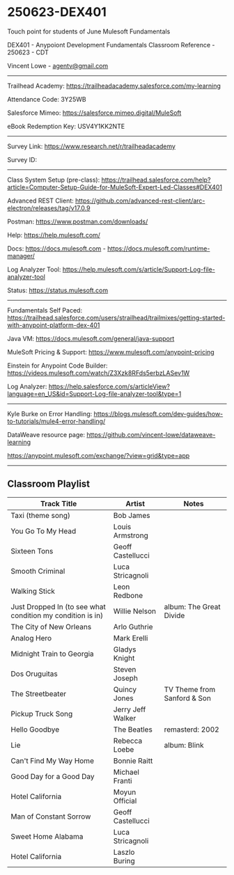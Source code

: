 # 250623-DEX401
Touch point for students of June Mulesoft Fundamentals

DEX401 - Anypoiont Development Fundamentals Classroom Reference - 250623 - CDT

Vincent Lowe - agentv@gmail.com

-------------------------------------------------------------------------------------------------------------------
Trailhead Academy:						https://trailheadacademy.salesforce.com/my-learning

Attendance Code:							3Y25WB

Salesforce Mimeo:							https://salesforce.mimeo.digital/MuleSoft

eBook Redemption Key:					USV4Y1KK2NTE

-------------------------------------------------------------------------------------------------------------------
Survey Link:									https://www.research.net/r/trailheadacademy

Survey ID:										

-------------------------------------------------------------------------------------------------------------------
Class System Setup (pre-class): https://trailhead.salesforce.com/help?article=Computer-Setup-Guide-for-MuleSoft-Expert-Led-Classes#DEX401

Advanced REST Client: https://github.com/advanced-rest-client/arc-electron/releases/tag/v17.0.9

Postman: https://www.postman.com/downloads/

Help: https://help.mulesoft.com/

Docs: https://docs.mulesoft.com - https://docs.mulesoft.com/runtime-manager/

Log Analyzer Tool: https://help.mulesoft.com/s/article/Support-Log-file-analyzer-tool

Status: https://status.mulesoft.com 
   
------------------------------------------------------------------------------

Fundamentals Self Paced: https://trailhead.salesforce.com/users/strailhead/trailmixes/getting-started-with-anypoint-platform-dex-401

Java VM: https://docs.mulesoft.com/general/java-support

MuleSoft Pricing & Support: https://www.mulesoft.com/anypoint-pricing

Einstein for Anypoint Code Builder: https://videos.mulesoft.com/watch/Z3Xzk8RFds5erbzLASev1W

Log Analyzer: https://help.salesforce.com/s/articleView?language=en_US&id=Support-Log-file-analyzer-tool&type=1

------------------------------------------------------------------------------

Kyle Burke on Error Handling: https://blogs.mulesoft.com/dev-guides/how-to-tutorials/mule4-error-handling/

DataWeave resource page: https://github.com/vincent-lowe/dataweave-learning

https://anypoint.mulesoft.com/exchange/?view=grid&type=app

-------------------------------------------------------------------------------------------------------------------
Classroom Playlist
-------------------------------------------------------------------------------------------------------------------
|Track Title|Artist|Notes|
|-----------|------|-----|
|Taxi (theme song)|Bob James||
|You Go To My Head|Louis Armstrong||
|Sixteen Tons|Geoff Castellucci||
|Smooth Criminal|Luca Stricagnoli||
|Walking Stick|Leon Redbone||
|Just Dropped In (to see what condition my condition is in)|Willie Nelson|album: The Great Divide|
|The City of New Orleans|Arlo Guthrie||
|Analog Hero|Mark Erelli||
|Midnight Train to Georgia|Gladys Knight||
|Dos Oruguitas|Steven Joseph||
|The Streetbeater|Quincy Jones|TV Theme from Sanford & Son|
|Pickup Truck Song|Jerry Jeff Walker||
|Hello Goodbye|The Beatles|remasterd: 2002|
|Lie|Rebecca Loebe|album: Blink|
|Can't Find My Way Home|Bonnie Raitt||
|Good Day for a Good Day|Michael Franti||
|Hotel California|Moyun Official||
|Man of Constant Sorrow|Geoff Castellucci||
|Sweet Home Alabama|Luca Stricagnoli||
|Hotel California|Laszlo Buring||








  
